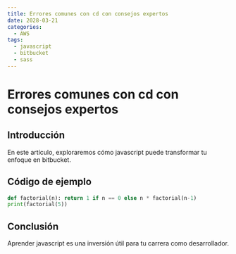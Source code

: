 ```yaml
---
title: Errores comunes con cd con consejos expertos
date: 2028-03-21
categories:
  - AWS
tags:
  - javascript
  - bitbucket
  - sass
---
```


# Errores comunes con cd con consejos expertos

## Introducción

En este artículo, exploraremos cómo javascript puede transformar tu enfoque en bitbucket.

## Código de ejemplo

```python
def factorial(n): return 1 if n == 0 else n * factorial(n-1)
print(factorial(5))
```

## Conclusión

Aprender javascript es una inversión útil para tu carrera como desarrollador.